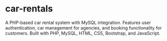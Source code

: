 # car-rentals
A PHP-based car rental system with MySQL integration. Features user authentication, car management for agencies, and booking functionality for customers. Built with PHP, MySQL, HTML, CSS, Bootstrap, and JavaScript.
